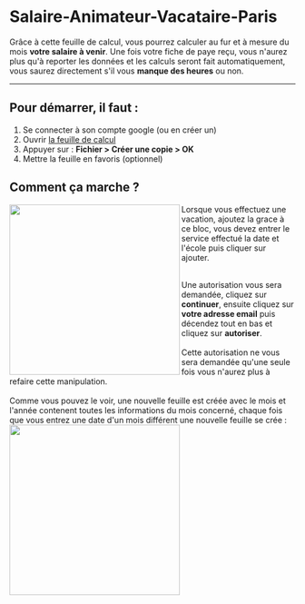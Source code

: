 # Salaire-Animateur-Vacataire-Paris
Grâce à cette feuille de calcul, vous pourrez calculer au fur et à mesure du mois __votre salaire à venir__. Une fois votre fiche de paye reçu, vous n'aurez plus qu'à reporter les données et les calculs seront fait automatiquement, vous saurez directement s'il vous __manque des heures__ ou non.

-----------------

## Pour démarrer, il faut :
1. Se connecter à son compte google (ou en créer un)  
2. Ouvrir [la feuille de calcul](https://docs.google.com/spreadsheets/d/1QktZbwNk8iIvQ-N6WeqFDEeWZL1nP8ExiL5RRdRA7uM/edit?usp=sharing)  
3. Appuyer sur : __Fichier > Créer une copie > OK__  
4. Mettre la feuille en favoris (optionnel)

## Comment ça marche ?
<img align="left" width="300" src="https://user-images.githubusercontent.com/99233749/152921734-ff54158d-a63d-49ee-a383-d601bbd24160.png">
Lorsque vous effectuez une vacation, ajoutez la grace à ce bloc, vous devez entrer le service effectué la date et l'école puis cliquer sur ajouter.

<br />Une autorisation vous sera demandée, cliquez sur __continuer__, ensuite cliquez sur __votre adresse email__ puis décendez tout en bas et cliquez sur __autoriser__.  
<br />Cette autorisation ne vous sera demandée qu'une seule fois vous n'aurez plus à refaire cette manipulation.  
<br />Comme vous pouvez le voir, une nouvelle feuille est créée avec le mois et l'année contenent toutes les informations du mois concerné, chaque fois que vous entrez une date d'un mois différent une nouvelle feuille se crée :
<img align="center" width="300" src="https://user-images.githubusercontent.com/99233749/152925081-5ba87fa5-f100-4a94-b12a-4fd62e809f7b.png">

